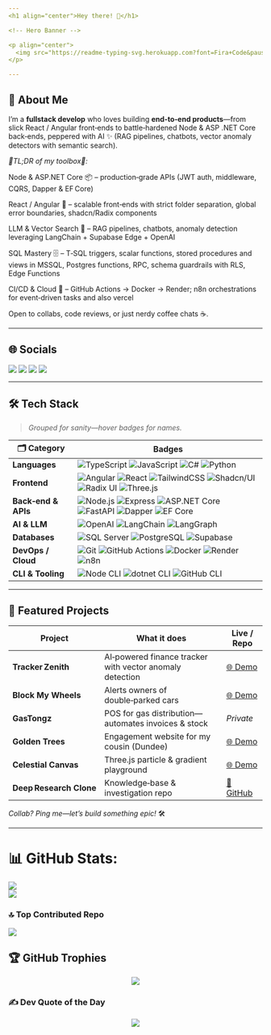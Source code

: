 ```yaml
---
<h1 align="center">Hey there! 👋</h1>

<!-- Hero Banner -->

<p align="center">
  <img src="https://readme-typing-svg.herokuapp.com?font=Fira+Code&pause=10&multiline=true&width=700&height=80&lines=I'm+Khumeren,+Full‑Stack+%26+LLM+Developer;Crafting+Web+%2B+AI+experiences+from+Rawang%2C+MY" alt="Khumeren banner"/>
</p>

---
```


## 💫 About Me

I’m a **fullstack develop** who loves building **end‑to‑end products**—from slick React / Angular front‑ends to battle‑hardened Node & ASP .NET Core back‑ends, peppered with AI ✨ (RAG pipelines, chatbots, vector anomaly detectors with semantic search).

*💨TL;DR of my toolbox💨:*

Node & ASP.NET Core 📦 – production‑grade APIs (JWT auth, middleware, CQRS, Dapper & EF Core)

 React / Angular  🎨 – scalable front‑ends with strict folder separation, global error boundaries, shadcn/Radix components

LLM & Vector Search 🤖 – RAG pipelines, chatbots, anomaly detection leveraging LangChain + Supabase Edge + OpenAI

SQL Mastery 🗄️ – T‑SQL triggers, scalar functions, stored procedures and views in MSSQL, Postgres functions, RPC, schema guardrails with RLS, Edge Functions

CI/CD & Cloud 🚀 – GitHub Actions → Docker → Render; n8n orchestrations for event‑driven tasks and also vercel

Open to collabs, code reviews, or just nerdy coffee chats ☕.

---

## 🌐 Socials

<p align="left">
  <a href="https://www.linkedin.com/in/khumeren-ramuseren-857836263/" target="_blank"><img src="https://img.shields.io/badge/LinkedIn-0A66C2?style=for-the-badge&logo=linkedin&logoColor=white" /></a>
  <a href="https://twitch.tv/triunai03" target="_blank"><img src="https://img.shields.io/badge/Twitch-9146FF?style=for-the-badge&logo=twitch&logoColor=white" /></a>
  <a href="https://codepen.io/khumeren" target="_blank"><img src="https://img.shields.io/badge/CodePen-000000?style=for-the-badge&logo=codepen&logoColor=white" /></a>
  <a href="mailto:khumeren@gmail.com"><img src="https://img.shields.io/badge/Email-D14836?style=for-the-badge&logo=gmail&logoColor=white" /></a>
</p>

---

## 🛠️ Tech Stack

> *Grouped for sanity—hover badges for names.*

| 🗂️ **Category**    | Badges                                                                                                                                                                                                                                                                                                                                                                                                                                                                                                                                                                                                                                                                     |
| ------------------- | -------------------------------------------------------------------------------------------------------------------------------------------------------------------------------------------------------------------------------------------------------------------------------------------------------------------------------------------------------------------------------------------------------------------------------------------------------------------------------------------------------------------------------------------------------------------------------------------------------------------------------------------------------------------------- |
| **Languages**       | ![TypeScript](https://img.shields.io/badge/-TypeScript-3178C6?style=for-the-badge\&logo=typescript\&logoColor=white) ![JavaScript](https://img.shields.io/badge/-JavaScript-F7DF1E?style=for-the-badge\&logo=javascript\&logoColor=black) ![C#](https://img.shields.io/badge/-C%23-239120?style=for-the-badge\&logo=csharp\&logoColor=white) ![Python](https://img.shields.io/badge/-Python-3776AB?style=for-the-badge\&logo=python\&logoColor=white)                                                                                                                                                                                                                      |
| **Frontend**        | ![Angular](https://img.shields.io/badge/-Angular-DD0031?style=for-the-badge\&logo=angular\&logoColor=white) ![React](https://img.shields.io/badge/-React-20232A?style=for-the-badge\&logo=react\&logoColor=61DAFB) ![TailwindCSS](https://img.shields.io/badge/-TailwindCSS-38B2AC?style=for-the-badge\&logo=tailwindcss\&logoColor=white) ![Shadcn/UI](https://img.shields.io/badge/-shadcn%2Fui-000?style=for-the-badge\&logo=vercel\&logoColor=white) ![Radix UI](https://img.shields.io/badge/-Radix%20UI-161618?style=for-the-badge\&logoColor=white) ![Three.js](https://img.shields.io/badge/-Three.js-000?style=for-the-badge\&logo=three.js\&logoColor=white)     |
| **Back‑end & APIs** | ![Node.js](https://img.shields.io/badge/-Node.js-339933?style=for-the-badge\&logo=node.js\&logoColor=white) ![Express](https://img.shields.io/badge/-Express-000000?style=for-the-badge\&logo=express\&logoColor=white) ![ASP.NET Core](https://img.shields.io/badge/-ASP.NET%20Core-512BD4?style=for-the-badge\&logo=.net\&logoColor=white) ![FastAPI](https://img.shields.io/badge/-FastAPI-009688?style=for-the-badge\&logo=fastapi\&logoColor=white) ![Dapper](https://img.shields.io/badge/-Dapper-512BD4?style=for-the-badge\&logo=.net\&logoColor=white) ![EF Core](https://img.shields.io/badge/-EF%20Core-68217A?style=for-the-badge\&logo=.net\&logoColor=white) |
| **AI & LLM**        | ![OpenAI](https://img.shields.io/badge/-OpenAI-000?style=for-the-badge\&logo=openai\&logoColor=white) ![LangChain](https://img.shields.io/badge/-LangChain-1E88E5?style=for-the-badge) ![LangGraph](https://img.shields.io/badge/-LangGraph-1E88E5?style=for-the-badge)                                                                                                                                                                                                                                                                                                                                                                                                    |
| **Databases**       | ![SQL Server](https://img.shields.io/badge/-SQL%20Server-CC2927?style=for-the-badge\&logo=microsoft-sql-server\&logoColor=white) ![PostgreSQL](https://img.shields.io/badge/-PostgreSQL-4169E1?style=for-the-badge\&logo=postgresql\&logoColor=white) ![Supabase](https://img.shields.io/badge/-Supabase-3ECF8E?style=for-the-badge\&logo=supabase\&logoColor=white)                                                                                                                                                                                                                                                                                                       |
| **DevOps / Cloud**  | ![Git](https://img.shields.io/badge/-Git-F05032?style=for-the-badge\&logo=git\&logoColor=white) ![GitHub Actions](https://img.shields.io/badge/-GitHub%20Actions-2088FF?style=for-the-badge\&logo=github-actions\&logoColor=white) ![Docker](https://img.shields.io/badge/-Docker-2496ED?style=for-the-badge\&logo=docker\&logoColor=white) ![Render](https://img.shields.io/badge/-Render-46E3B7?style=for-the-badge\&logo=render\&logoColor=black) ![n8n](https://img.shields.io/badge/-n8n-EA580C?style=for-the-badge\&logo=n8n\&logoColor=white)                                                                                                                       |
| **CLI & Tooling**   | ![Node CLI](https://img.shields.io/badge/-Node%20CLI-339933?style=for-the-badge\&logo=node.js\&logoColor=white) ![dotnet CLI](https://img.shields.io/badge/-dotnet%20CLI-512BD4?style=for-the-badge\&logo=.net\&logoColor=white) ![GitHub CLI](https://img.shields.io/badge/-GitHub%20CLI-181717?style=for-the-badge\&logo=github\&logoColor=white)                                                                                                                                                                                                                                                                                                                        |

---

## 🚀 Featured Projects

| Project                 | What it does                                             | Live / Repo                                              |
| ----------------------- | -------------------------------------------------------- | -------------------------------------------------------- |
| **Tracker Zenith**      | AI‑powered finance tracker with vector anomaly detection | [🌐 Demo](https://tracker-zenith.onrender.com/)          |
| **Block My Wheels**     | Alerts owners of double‑parked cars                      | [🌐 Demo](https://block-my-wheels.onrender.com/)         |
| **GasTongz**            | POS for gas distribution—automates invoices & stock      | *Private*                                                |
| **Golden Trees**        | Engagement website for my cousin (Dundee)                | [🌐 Demo](https://golden-trees.onrender.com/)            |
| **Celestial Canvas**    | Three.js particle & gradient playground                  | [🌐 Demo](https://celestial-trails-canvas.onrender.com/) |
| **Deep Research Clone** | Knowledge‑base & investigation repo                      | [📂 GitHub](https://github.com/triunai/)                 |

*Collab? Ping me—let’s build something epic!* 🛠️

---

# 📊 GitHub Stats:
![](https://nirzak-streak-stats.vercel.app/?user=triunai&theme=radical&hide_border=false)<br/> ![](https://github-readme-stats.vercel.app/api/top-langs/?username=triunai&theme=radical&hide_border=false&include_all_commits=false&count_private=false&layout=compact)


### 🔝 Top Contributed Repo
![](https://github-contributor-stats.vercel.app/api?username=triunai&limit=5&theme=dark&combine_all_yearly_contributions=true)


## 🏆 GitHub Trophies

<p align="center">
  <img src="https://github-profile-trophy.vercel.app/?username=triunai&theme=radical&no-frame=true&no-bg=true&margin-w=4" />
</p>

### ✍️ Dev Quote of the Day

<p align="center">
  <img src="https://quotes-github-readme.vercel.app/api?type=vertical&theme=radical" />
</p>


<!-- Proudly crafted by Khumeren + ChatGPT ✨ -->
